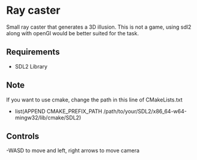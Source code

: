 # Ray caster
Small ray caster that generates a 3D illusion. This is not a game, using sdl2 along with openGl would be better suited for the task.

## Requirements
  - SDL2 Library

## Note
If you want to use cmake, change the path in this line of CMakeLists.txt
- list(APPEND CMAKE_PREFIX_PATH  /path/to/your/SDL2/x86_64-w64-mingw32/lib/cmake/SDL2)

## Controls
-WASD to move and left, right arrows to move camera
